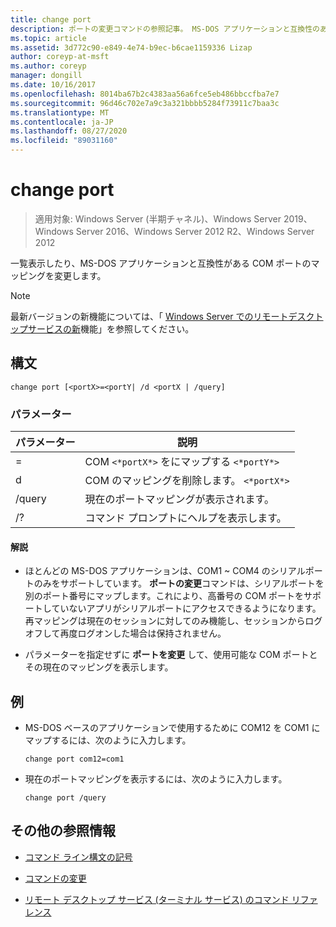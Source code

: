 ```yaml
---
title: change port
description: ポートの変更コマンドの参照記事。 MS-DOS アプリケーションと互換性のある COM ポートマッピングを一覧表示または変更します。
ms.topic: article
ms.assetid: 3d772c90-e849-4e74-b9ec-b6cae1159336 Lizap
author: coreyp-at-msft
ms.author: coreyp
manager: dongill
ms.date: 10/16/2017
ms.openlocfilehash: 8014ba67b2c4383aa56a6fce5eb486bbccfba7e7
ms.sourcegitcommit: 96d46c702e7a9c3a321bbbb5284f73911c7baa3c
ms.translationtype: MT
ms.contentlocale: ja-JP
ms.lasthandoff: 08/27/2020
ms.locfileid: "89031160"
---
```

# <a name="change-port"></a>change port

> 適用対象: Windows Server (半期チャネル)、Windows Server 2019、Windows Server 2016、Windows Server 2012 R2、Windows Server 2012

一覧表示したり、MS-DOS アプリケーションと互換性がある COM ポートのマッピングを変更します。

> [!NOTE]
> 最新バージョンの新機能については、「 [Windows Server でのリモートデスクトップサービスの新](/previous-versions/windows/it-pro/windows-server-2012-r2-and-2012/dn283323(v=ws.11))機能」を参照してください。

## <a name="syntax"></a>構文

```
change port [<portX>=<portY| /d <portX | /query]
```

### <a name="parameters"></a>パラメーター

| パラメーター | 説明 |
|-----------------|----------------------------------------|
| <portX>=<portY> | COM `<*portX*>` をにマップする `<*portY*>` |
| d <portX> | COM のマッピングを削除します。 `<*portX*>` |
| /query | 現在のポートマッピングが表示されます。 |
| /? | コマンド プロンプトにヘルプを表示します。 |

#### <a name="remarks"></a>解説

- ほとんどの MS-DOS アプリケーションは、COM1 ~ COM4 のシリアルポートのみをサポートしています。 **ポートの変更**コマンドは、シリアルポートを別のポート番号にマップします。これにより、高番号の COM ポートをサポートしていないアプリがシリアルポートにアクセスできるようになります。 再マッピングは現在のセッションに対してのみ機能し、セッションからログオフして再度ログオンした場合は保持されません。

- パラメーターを指定せずに **ポートを変更** して、使用可能な COM ポートとその現在のマッピングを表示します。

## <a name="examples"></a>例

- MS-DOS ベースのアプリケーションで使用するために COM12 を COM1 にマップするには、次のように入力します。

  ```
  change port com12=com1
  ```

- 現在のポートマッピングを表示するには、次のように入力します。

  ```
  change port /query
  ```

## <a name="additional-references"></a>その他の参照情報

- [コマンド ライン構文の記号](command-line-syntax-key.md)

- [コマンドの変更](change.md)

- [リモート デスクトップ サービス (ターミナル サービス) のコマンド リファレンス](remote-desktop-services-terminal-services-command-reference.md)
